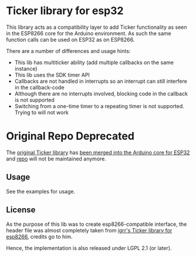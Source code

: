 # Ticker library for esp32

This library acts as a compatibility layer to add Ticker functionality as seen in the ESP8266 core for the Arduino environment. As such the same function calls can be used on ESP32 as on ESP8266.

There are a number of differences and usage hints:
* This lib has multiticker ability (add multiple callbacks on the same instance)
* This lib uses the SDK timer API
* Callbacks are not handled in interrupts so an interrupt can still interfere in the callback-code
* Although there are no interrupts involved, blocking code in the callback is not supported
* Switching from a one-time timer to a repeating timer is not supported. Trying to will not work

# Original Repo Deprecated

The [original Ticker library](https://github.com/bertmelis/Ticker-esp32) has [been merged into the Arduino core for ESP32](https://github.com/espressif/arduino-esp32/tree/master/libraries/Ticker/src) and [repo]((https://github.com/bertmelis/Ticker-esp32)) will not be maintained anymore.

## Usage
See the examples for usage.

## License
As the purpose of this lib was to create esp8266-compatible interface, the header file was almost completely taken from [igrr's Ticker library for esp8266](https://github.com/esp8266/Arduino/blob/master/libraries/Ticker/Ticker.h), credits go to him.

Hence, the implementation is also released under LGPL 2.1 (or later).
